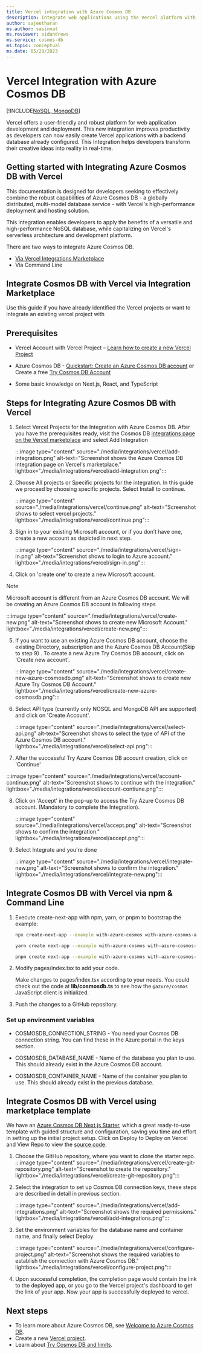 ```yaml
---
title: Vercel integration with Azure Cosmos DB
description: Integrate web applications using the Vercel platform with Azure Cosmos DB for NOSQL or MongoDB as a data source.
author: sajeetharan
ms.author: sasinnat
ms.reviewer: sidandrews
ms.service: cosmos-db
ms.topic: conceptual
ms.date: 05/28/2023
---
```


# Vercel Integration with Azure Cosmos DB

[!INCLUDE[NoSQL, MongoDB](./includes/appliesto-nosql-mongodb.md)]

Vercel offers a user-friendly and robust platform for web application development and deployment. This new integration improves productivity as developers can now easily create Vercel applications with a backend database already configured. This Integration helps developers transform their creative ideas into reality in real-time.

## Getting started with Integrating Azure Cosmos DB with Vercel

This documentation is designed for developers seeking to effectively combine the robust capabilities of Azure Cosmos DB - a globally distributed, multi-model database service - with Vercel's high-performance deployment and hosting solution.

This integration enables developers to apply the benefits of a versatile and high-performance NoSQL database, while capitalizing on Vercel's serverless architecture and development platform.

There are two ways to integrate Azure Cosmos DB.

- [Via Vercel Integrations Marketplace](https://vercel.com/integrations/azurecosmosdb)
- Via Command Line

## Integrate Cosmos DB with Vercel via Integration Marketplace

Use this guide if you have already identified the Vercel projects or want to integrate an existing vercel project with

## Prerequisites

- Vercel Account with Vercel Project – [Learn how to create a new Vercel Project](https://vercel.com/docs/concepts/projects/overview#creating-a-project)

- Azure Cosmos DB - [Quickstart: Create an Azure Cosmos DB account](../cosmos-db/nosql/quickstart-portal.md) or Create a free [Try Cosmos DB Account](https://aka.ms/trycosmosdbvercel)

- Some basic knowledge on Next.js, React, and TypeScript

## Steps for Integrating Azure Cosmos DB with Vercel

1. Select Vercel Projects for the Integration with Azure Cosmos DB. After you have the prerequisites ready, visit the Cosmos DB [integrations page on the Vercel marketplace](https://vercel.com/integrations/azurecosmosdb) and select Add Integration

   :::image type="content" source="./media/integrations/vercel/add-integration.png" alt-text="Screenshot shows the Azure Cosmos DB integration page on Vercel's marketplace." lightbox="./media/integrations/vercel/add-integration.png":::

2. Choose All projects or Specific projects for the integration. In this guide we proceed by choosing specific projects. Select Install to continue. 

   :::image type="content" source="./media/integrations/vercel/continue.png" alt-text="Screenshot shows to select vercel projects." lightbox="./media/integrations/vercel/continue.png":::

3. Sign in to your existing Microsoft account, or if you don’t have one, create a new account as depicted in next step.

   :::image type="content" source="./media/integrations/vercel/sign-in.png" alt-text="Screenshot shows to login to Azure account." lightbox="./media/integrations/vercel/sign-in.png":::

4. Click on 'create one' to create a new Microsoft account.
> [!NOTE]
> Microsoft account is different from an Azure Cosmos DB account. We will be creating an Azure Cosmos DB account in following steps
>
   :::image type="content" source="./media/integrations/vercel/create-new.png" alt-text="Screenshot shows to create new Microsoft Account." lightbox="./media/integrations/vercel/create-new.png":::

5. If you want to use an existing Azure Cosmos DB account, choose the existing Directory, subscription and the Azure Cosmos DB Account(Skip to step 9) . To create a new Azure Try Cosmos DB account, click on 'Create new account'.
 
   :::image type="content" source="./media/integrations/vercel/create-new-azure-cosmosdb.png" alt-text="Screenshot shows to create new Azure Try Cosmos DB Account." lightbox="./media/integrations/vercel/create-new-azure-cosmosdb.png":::

6. Select API type (currently only NOSQL and MongoDB API are supported) and click on 'Create Account'.

   :::image type="content" source="./media/integrations/vercel/select-api.png" alt-text="Screenshot shows to select the type of API of the Azure Cosmos DB account." lightbox="./media/integrations/vercel/select-api.png":::

7.	After the successful Try Azure Cosmos DB account creation, click on 'Continue'

   :::image type="content" source="./media/integrations/vercel/account-continue.png" alt-text="Screenshot shows to continue with the integration." lightbox="./media/integrations/vercel/account-contiune.png":::

8. Click on 'Accept' in the pop-up to access the Try Azure Cosmos DB account. (Mandatory to complete the Integration). 

   :::image type="content" source="./media/integrations/vercel/accept.png" alt-text="Screenshot shows to confirm the integration." lightbox="./media/integrations/vercel/accept.png":::

9. Select Integrate and you're done

   :::image type="content" source="./media/integrations/vercel/integrate-new.png" alt-text="Screenshot shows to confirm the integration." lightbox="./media/integrations/vercel/integrate-new.png":::

## Integrate Cosmos DB with Vercel via npm & Command Line

1. Execute create-next-app with npm, yarn, or pnpm to bootstrap the example:

   ```bash
   npx create-next-app --example with-azure-cosmos with-azure-cosmos-app

   yarn create next-app --example with-azure-cosmos with-azure-cosmos-app

   pnpm create next-app --example with-azure-cosmos with-azure-cosmos-app
   ```

2. Modify pages/index.tsx to add your code.

   Make changes to pages/index.tsx according to your needs. You could check out the code at **lib/cosmosdb.ts** to see how the `@azure/cosmos` JavaScript client is initialized.

3. Push the changes to a GitHub repository.

### Set up environment variables

- COSMOSDB_CONNECTION_STRING - You need your Cosmos DB connection string. You can find these in the Azure portal in the keys section.

- COSMOSDB_DATABASE_NAME - Name of the database you plan to use. This should already exist in the Azure Cosmos DB account.

- COSMOSDB_CONTAINER_NAME - Name of the container you plan to use. This should already exist in the previous database.

## Integrate Cosmos DB with Vercel using marketplace template

We have an [Azure Cosmos DB Next.js Starter](https://aka.ms/azurecosmosdb-vercel-template), which a great ready-to-use template with guided structure and configuration, saving you time and effort in setting up the initial project setup. Click on Deploy to Deploy on Vercel and View Repo to view the [source code](https://github.com/Azure/azurecosmosdb-vercel-starter).

1. Choose the GitHub repository, where you want to clone the starter repo.
   :::image type="content" source="./media/integrations/vercel/create-git-repository.png" alt-text="Screenshot to create the repository." lightbox="./media/integrations/vercel/create-git-repository.png":::

2. Select the integration to set up Cosmos DB connection keys, these steps are described in detail in previous section.

   :::image type="content" source="./media/integrations/vercel/add-integrations.png" alt-text="Screenshot shows the required permissions." lightbox="./media/integrations/vercel/add-integrations.png":::

3. Set the environment variables for the database name and container name, and finally select Deploy

   :::image type="content" source="./media/integrations/vercel/configure-project.png" alt-text="Screenshot shows the required variables to establish the connection with Azure Cosmos DB." lightbox="./media/integrations/vercel/configure-project.png":::

4. Upon successful completion, the completion page would contain the link to the deployed app, or you go to the Vercel project's dashboard to get the link of your app. Now your app is successfully deployed to vercel.

## Next steps

- To learn more about Azure Cosmos DB, see [Welcome to Azure Cosmos DB](../cosmos-db/introduction.md).
- Create a new [Vercel project](https://vercel.com/dashboard).
- Learn about [Try Cosmos DB and limits](../cosmos-db/try-free.md).
